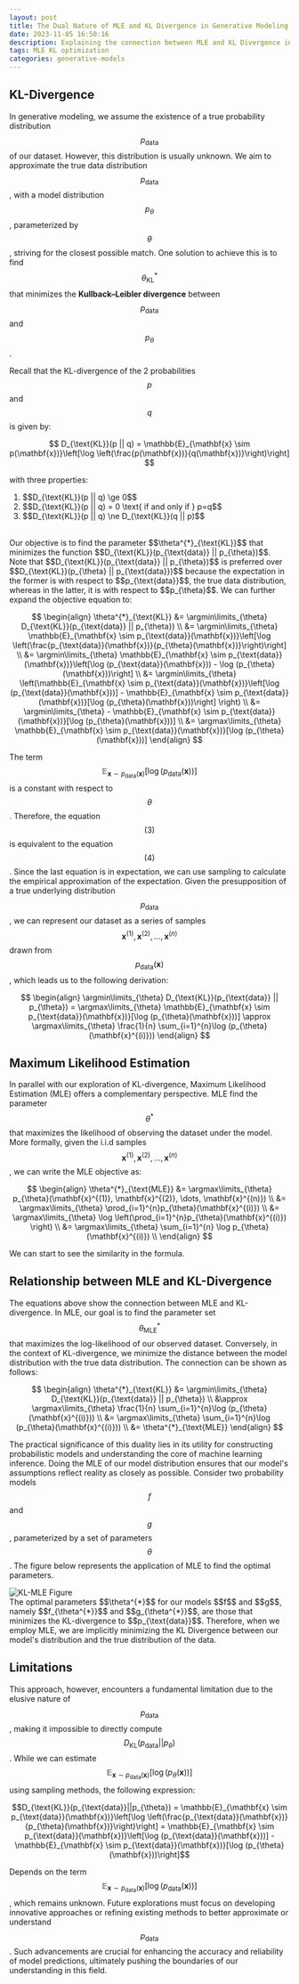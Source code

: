 ```yaml
---
layout: post
title: The Dual Nature of MLE and KL Divergence in Generative Modeling
date: 2023-11-05 16:50:16
description: Explaining the connection between MLE and KL Divergence in Generative Modeling
tags: MLE KL optimization
categories: generative-models
---
```


$$\DeclareMathOperator*{\argmin}{argmin}$$
$$\DeclareMathOperator*{\argmax}{argmax}$$

## KL-Divergence

In generative modeling, we assume the existence of a true probability distribution $$p_{\text{data}}$$ of our dataset. However, this distribution is usually unknown. We aim to approximate the true data distribution $$p_{\text{data}}$$, with a model distribution $$p_{\theta}$$, parameterized by $$\theta$$, striving for the closest possible match. One solution to achieve this is to find $$\theta^{*}_{\text{KL}}$$ that minimizes the **Kullback–Leibler divergence** between $$p_{\text{data}}$$ and $$p_{\theta}$$.

Recall that the KL-divergence of the 2 probabilities $$p$$ and $$q$$ is given by:

$$
D_{\text{KL}}(p || q) = \mathbb{E}_{\mathbf{x} \sim p(\mathbf{x})}\left[\log \left(\frac{p(\mathbf{x})}{q(\mathbf{x})}\right)\right]
$$

with three properties:

<ol>
 <li> $$D_{\text{KL}}(p || q) \ge 0$$</li>
 <li> $$D_{\text{KL}}(p || q) = 0 \text{ if and only if } p=q$$</li>
 <li> $$D_{\text{KL}}(p || q) \ne D_{\text{KL}}(q || p)$$</li>
</ol>

<br>
Our objective is to find the parameter $$\theta^{*}_{\text{KL}}$$ that minimizes the function $$D_{\text{KL}}(p_{\text{data}} || p_{\theta})$$. Note that $$D_{\text{KL}}(p_{\text{data}} || p_{\theta})$$ is preferred over $$D_{\text{KL}}(p_{\theta} || p_{\text{data}})$$ because the expectation in the former is with respect to $$p_{\text{data}}$$, the true data distribution, whereas in the latter, it is with respect to $$p_{\theta}$$. We can further expand the objective equation to:

$$
\begin{align}
    \theta^{*}_{\text{KL}} &= \argmin\limits_{\theta} D_{\text{KL}}(p_{\text{data}} || p_{\theta}) \\
    &= \argmin\limits_{\theta} \mathbb{E}_{\mathbf{x} \sim p_{\text{data}}(\mathbf{x})}\left[\log \left(\frac{p_{\text{data}}(\mathbf{x})}{p_{\theta}(\mathbf{x})}\right)\right] \\
    &= \argmin\limits_{\theta} \mathbb{E}_{\mathbf{x} \sim p_{\text{data}}(\mathbf{x})}\left[\log (p_{\text{data}}(\mathbf{x})) - \log (p_{\theta}(\mathbf{x}))\right] \\
    &= \argmin\limits_{\theta} \left(\mathbb{E}_{\mathbf{x} \sim p_{\text{data}}(\mathbf{x})}\left[\log (p_{\text{data}}(\mathbf{x}))] - \mathbb{E}_{\mathbf{x} \sim p_{\text{data}}(\mathbf{x})}[\log (p_{\theta}(\mathbf{x}))\right] \right) \\
    &= \argmin\limits_{\theta} - \mathbb{E}_{\mathbf{x} \sim p_{\text{data}}(\mathbf{x})}[\log (p_{\theta}(\mathbf{x}))] \\
    &= \argmax\limits_{\theta} \mathbb{E}_{\mathbf{x} \sim p_{\text{data}}(\mathbf{x})}[\log (p_{\theta}(\mathbf{x}))]
\end{align}
$$

The term $$\mathbb{E}_{\mathbf{x} \sim p_{\text{data}}(\mathbf{x})}[\log (p_{\text{data}}(\mathbf{x}))]$$ is a constant with respect to $$\theta$$. Therefore, the equation $$(3)$$ is equivalent to the equation $$(4)$$. Since the last equation is in expectation, we can use sampling to calculate the empirical approximation of the expectation. Given the presupposition of a true underlying distribution $$p_{\text{data}}$$, we can represent our dataset as a series of samples $$\mathbf{x}^{(1)}, \mathbf{x}^{(2)}, \dots, \mathbf{x}^{(n)}$$ drawn from $$p_{\text{data}}(\mathbf{x})$$, which leads us to the following derivation:

$$
\begin{align}
\argmin\limits_{\theta} D_{\text{KL}}(p_{\text{data}} || p_{\theta}) = \argmax\limits_{\theta} \mathbb{E}_{\mathbf{x} \sim p_{\text{data}}(\mathbf{x})}[\log (p_{\theta}(\mathbf{x}))] \approx \argmax\limits_{\theta} \frac{1}{n} \sum_{i=1}^{n}\log (p_{\theta}(\mathbf{x}^{(i)}))
\end{align}
$$

## Maximum Likelihood Estimation

In parallel with our exploration of KL-divergence, Maximum Likelihood Estimation (MLE) offers a complementary perspective. MLE find the parameter $$\theta^{*}$$ that maximizes the likelihood of observing the dataset under the model. More formally, given the i.i.d samples $$\mathbf{x}^{(1)}, \mathbf{x}^{(2)}, \dots, \mathbf{x}^{(n)}$$, we can write the MLE objective as:

$$
\begin{align}
\theta^{*}_{\text{MLE}} &= \argmax\limits_{\theta} p_{\theta}(\mathbf{x}^{(1)}, \mathbf{x}^{(2)}, \dots, \mathbf{x}^{(n)}) \\
&= \argmax\limits_{\theta} \prod_{i=1}^{n}p_{\theta}(\mathbf{x}^{(i)}) \\
&= \argmax\limits_{\theta} \log \left(\prod_{i=1}^{n}p_{\theta}(\mathbf{x}^{(i)}) \right) \\
&= \argmax\limits_{\theta} \sum_{i=1}^{n} \log p_{\theta}(\mathbf{x}^{(i)}) \\
\end{align}
$$

We can start to see the similarity in the formula.

## Relationship between MLE and KL-Divergence

The equations above show the connection between MLE and KL-divergence. In MLE, our goal is to find the parameter set $$\theta^{*}_{\text{MLE}}$$ that maximizes the log-likelihood of our observed dataset. Conversely, in the context of KL-divergence, we minimize the distance between the model distribution with the true data distribution. The connection can be shown as follows:

$$
\begin{align}
    \theta^{*}_{\text{KL}} &= \argmin\limits_{\theta} D_{\text{KL}}(p_{\text{data}} || p_{\theta}) \\
    &\approx \argmax\limits_{\theta} \frac{1}{n} \sum_{i=1}^{n}\log (p_{\theta}(\mathbf{x}^{(i)})) \\
    &= \argmax\limits_{\theta} \sum_{i=1}^{n}\log (p_{\theta}(\mathbf{x}^{(i)})) \\
    &= \theta^{*}_{\text{MLE}}
\end{align}
$$

The practical significance of this duality lies in its utility for constructing probabilistic models and understanding the core of machine learning inference. Doing the MLE of our model distribution ensures that our model's assumptions reflect reality as closely as possible. Consider two probability models $$f$$ and $$g$$, parameterized by a set of parameters $$\theta$$. The figure below represents the application of MLE to find the optimal parameters.

<img class="img-fluid rounded z-depth-1" src="{{ site.baseurl }}/assets/img/kl-mle-figure.jpg" alt="KL-MLE Figure" data-zoomable>

<br>
The optimal parameters $$\theta^{*}$$ for our models $$f$$ and $$g$$, namely $$f_{\theta^{*}}$$ and $$g_{\theta^{*}}$$, are those that minimizes the KL-divergence to $$p_{\text{data}}$$. Therefore, when we employ MLE, we are implicitly minimizing the KL Divergence between our model's distribution and the true distribution of the data.

## Limitations

This approach, however, encounters a fundamental limitation due to the elusive nature of $$p_{\text{data}}$$, making it impossible to directly compute $$D_{\text{KL}}(p_{\text{data}}||p_{\theta})$$. While we can estimate $$\mathbb{E}_{\mathbf{x} \sim p_{\text{data}}(\mathbf{x})}[\log (p_{\theta}(\mathbf{x}))]$$ using sampling methods, the following expression:

$$D_{\text{KL}}(p_{\text{data}}||p_{\theta}) = \mathbb{E}_{\mathbf{x} \sim p_{\text{data}}(\mathbf{x})}\left[\log \left(\frac{p_{\text{data}}(\mathbf{x})}{p_{\theta}(\mathbf{x})}\right)\right] = \mathbb{E}_{\mathbf{x} \sim p_{\text{data}}(\mathbf{x})}\left[\log (p_{\text{data}}(\mathbf{x}))] - \mathbb{E}_{\mathbf{x} \sim p_{\text{data}}(\mathbf{x})}[\log (p_{\theta}(\mathbf{x}))\right]$$

Depends on the term $$\mathbb{E}_{\mathbf{x} \sim p_{\text{data}}(\mathbf{x})}[\log (p_{\text{data}}(\mathbf{x}))]$$, which remains unknown. Future explorations must focus on developing innovative approaches or refining existing methods to better approximate or understand $$p_{\text{data}}$$. Such advancements are crucial for enhancing the accuracy and reliability of model predictions, ultimately pushing the boundaries of our understanding in this field.
